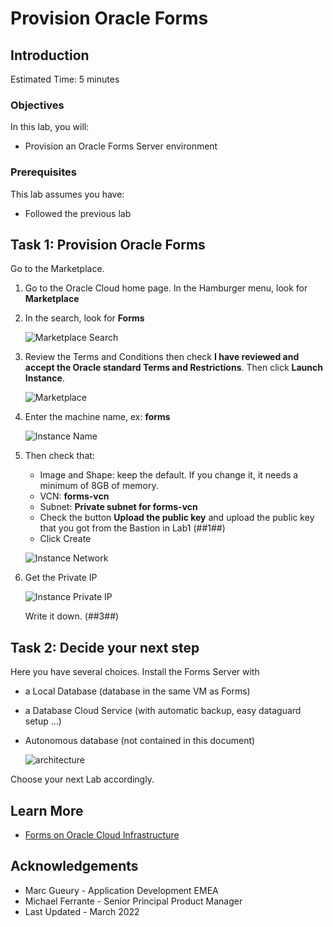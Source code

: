 # Provision Oracle Forms 

## Introduction

Estimated Time: 5 minutes

### Objectives

In this lab, you will:
* Provision an Oracle Forms Server environment

### Prerequisites 

This lab assumes you have:
* Followed the previous lab

## Task 1: Provision Oracle Forms

Go to the Marketplace. 

1. Go to the Oracle Cloud home page. In the Hamburger menu, look for **Marketplace**
2. In the search, look for **Forms**

   ![Marketplace Search](./images/forms-marketplace-search.png)

3. Review the Terms and Conditions then check **I have reviewed and accept the Oracle standard Terms and Restrictions**.  Then click **Launch Instance**.

   ![Marketplace](./images/forms-marketplace.png)

4. Enter the machine name, ex: **forms**

   ![Instance Name](./images/forms-instance-name.png)

5. Then check that:
    - Image and Shape: keep the default. If you change it, it needs a minimum of 8GB of memory. 
    - VCN: **forms-vcn**
    - Subnet: **Private subnet for forms-vcn**
    - Check the button **Upload the public key** and upload the public key that you got from the Bastion in  Lab1 (##1##)
    - Click Create

   ![Instance Network](./images/forms-instance-network.png)

6. Get the Private IP

   ![Instance Private IP](./images/forms-instance-private-ip.png)

   Write it down. (##3##)

## Task 2: Decide your next step

Here you have several choices. Install the Forms Server with
- a Local Database (database in the same VM as Forms)
- a Database Cloud Service (with automatic backup, easy dataguard setup ...)
- Autonomous database (not contained in this document)

  ![architecture](../introduction/images/forms-architecture.png)

Choose your next Lab accordingly.

## Learn More

* [Forms on Oracle Cloud Infrastructure](https://docs.oracle.com/en/middleware/developer-tools/forms/12.2.1.4/forms-oci/index.html)

## Acknowledgements
* Marc Gueury - Application Development EMEA
* Michael Ferrante - Senior Principal Product Manager
* Last Updated - March 2022
